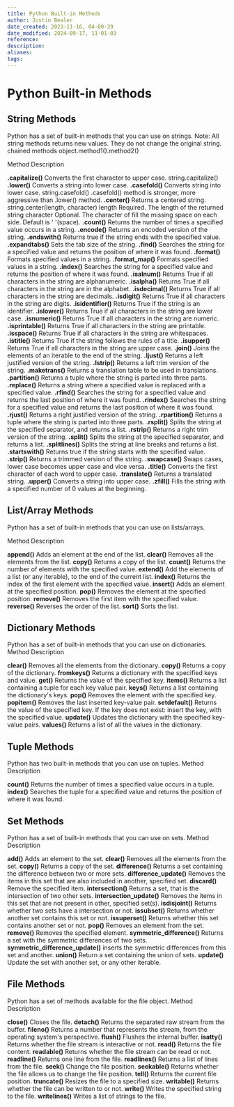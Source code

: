 ```yaml
---
title: Python Built-in Methods
author: Justin Bealer
date_created: 2023-11-16, 04-00-39
date_modified: 2024-09-17, 11-01-03
reference: 
description: 
aliases: 
tags: 
---
```

# Python Built-in Methods

## String Methods

Python has a set of built-in methods that you can use on strings.
Note: All string methods returns new values. They do not change the original string.
chained methods object.method1().method2()

Method Description

**.capitalize()** Converts the first character to upper case.
	string.capitalize()
**.lower()** Converts a string into lower case.
**.casefold()** Converts string into lower case.
	string.casefold()
	.casefold() method is stronger, more aggressive than .lower() method.
**.center()** Returns a centered string.
	string.center(length, character)
		length Required. The length of the returned string
		character Optional. The character of fill the missing space on each side.
		Default is ' '(space).
**.count()** Returns the number of times a specified value occurs in a string.
**.encode()** Returns an encoded version of the string.
**.endswith()** Returns true if the string ends with the specified value.
**.expandtabs()** Sets the tab size of the string.
**.find()** Searches the string for a specified value and returns the position of where it was found.
**.format()** Formats specified values in a string.
**.format_map()** Formats specified values in a string.
**.index()** Searches the string for a specified value and returns the position of where it was found.
**.isalnum()** Returns True if all characters in the string are alphanumeric.
**.isalpha()** Returns True if all characters in the string are in the alphabet.
**.isdecimal()** Returns True if all characters in the string are decimals.
**.isdigit()** Returns True if all characters in the string are digits.
**.isidentifier()** Returns True if the string is an identifier.
**.islower()** Returns True if all characters in the string are lower case.
**.isnumeric()** Returns True if all characters in the string are numeric.
**.isprintable()** Returns True if all characters in the string are printable.
**.isspace()** Returns True if all characters in the string are whitespaces.
**.istitle()** Returns True if the string follows the rules of a title.
**.isupper()** Returns True if all characters in the string are upper case.
**.join()** Joins the elements of an iterable to the end of the string.
**.ljust()** Returns a left justified version of the string.
**.lstrip()** Returns a left trim version of the string.
**.maketrans()** Returns a translation table to be used in translations.
**.partition()** Returns a tuple where the string is parted into three parts.
**.replace()** Returns a string where a specified value is replaced with a specified value.
**.rfind()** Searches the string for a specified value and returns the last position of where it was found.
**.rindex()** Searches the string for a specified value and returns the last position of where it was found.
**.rjust()** Returns a right justified version of the string.
**.rpartition()** Returns a tuple where the string is parted into three parts.
**.rsplit()** Splits the string at the specified separator, and returns a list.
**.rstrip()** Returns a right trim version of the string.
**.split()** Splits the string at the specified separator, and returns a list.
**.splitlines()** Splits the string at line breaks and returns a list.
**.startswith()** Returns true if the string starts with the specified value.
**.strip()** Returns a trimmed version of the string.
**.swapcase()** Swaps cases, lower case becomes upper case and vice versa.
**.title()** Converts the first character of each word to upper case.
**.translate()** Returns a translated string.
**.upper()** Converts a string into upper case.
**.zfill()** Fills the string with a specified number of 0 values at the beginning.

## List/Array Methods

Python has a set of built-in methods that you can use on lists/arrays.

Method 	Description

**append()** Adds an element at the end of the list.
**clear()** Removes all the elements from the list.
**copy()** Returns a copy of the list.
**count()** Returns the number of elements with the specified value.
**extend()** Add the elements of a list (or any iterable), to the end of the
current list.
**index()** Returns the index of the first element with the specified value.
**insert()** Adds an element at the specified position.
**pop()** Removes the element at the specified position.
**remove()** Removes the first item with the specified value.
**reverse()** Reverses the order of the list.
**sort()** Sorts the list.

## Dictionary Methods

Python has a set of built-in methods that you can use on dictionaries.
Method 	Description

**clear()** Removes all the elements from the dictionary.
**copy()** Returns a copy of the dictionary.
**fromkeys()** Returns a dictionary with the specified keys and value.
**get()** Returns the value of the specified key.
**items()** Returns a list containing a tuple for each key value pair.
**keys()** Returns a list containing the dictionary's keys.
**pop()** Removes the element with the specified key.
**popitem()** Removes the last inserted key-value pair.
**setdefault()** Returns the value of the specified key. If the key does not
exist: insert the key, with the specified value.
**update()** Updates the dictionary with the specified key-value pairs.
**values()** Returns a list of all the values in the dictionary.

## Tuple Methods

Python has two built-in methods that you can use on tuples.
Method 	Description

**count()** Returns the number of times a specified value occurs in a tuple.
**index()** Searches the tuple for a specified value and returns the position
of where it was found.

## Set Methods

Python has a set of built-in methods that you can use on sets.
Method 	Description

**add()** Adds an element to the set.
**clear()** Removes all the elements from the set.
**copy()** Returns a copy of the set.
**difference()** Returns a set containing the difference between two or more
sets.
**difference_update()** Removes the items in this set that are also included in
another, specified set.
**discard()** Remove the specified item.
**intersection()** Returns a set, that is the intersection of two other sets.
**intersection_update()** Removes the items in this set that are not present in
other, specified set(s).
**isdisjoint()** Returns whether two sets have a intersection or not.
**issubset()** Returns whether another set contains this set or not.
**issuperset()** Returns whether this set contains another set or not.
**pop()** Removes an element from the set.
**remove()** Removes the specified element.
**symmetric_difference()** Returns a set with the symmetric differences of two
sets.
**symmetric_difference_update()** inserts the symmetric differences from this
set and another.
**union()** Return a set containing the union of sets.
**update()** Update the set with another set, or any other iterable.

## File Methods

Python has a set of methods available for the file object.
Method 	Description

**close()** Closes the file.
**detach()** Returns the separated raw stream from the buffer.
**fileno()** Returns a number that represents the stream, from the operating
system's perspective.
**flush()** Flushes the internal buffer.
**isatty()** Returns whether the file stream is interactive or not.
**read()** Returns the file content.
**readable()** Returns whether the file stream can be read or not.
**readline()** Returns one line from the file.
**readlines()** Returns a list of lines from the file.
**seek()** Change the file position.
**seekable()** Returns whether the file allows us to change the file position.
**tell()** Returns the current file position.
**truncate()** Resizes the file to a specified size.
**writable()** Returns whether the file can be written to or not.
**write()** Writes the specified string to the file.
**writelines()** Writes a list of strings to the file.
